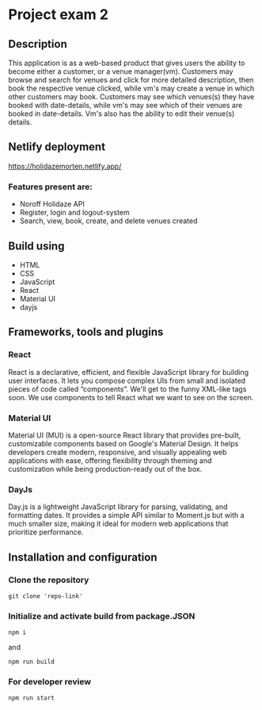 # Project exam 2

## Description

This application is as a web-based product that gives users the ability to become either a customer, or a venue manager(vm). Customers may browse and search for venues and click for more detailed description, then book the respective venue clicked, while vm's may create a venue in which other customers may book. Customers may see which venues(s) they have booked with date-details, while vm's may see which of their venues are booked in date-details. Vm's also has the ability to edit their venue(s) details.

## Netlify deployment

https://holidazemorten.netlify.app/

### Features present are:

- Noroff Holidaze API
- Register, login and logout-system
- Search, view, book, create, and delete venues created

## Build using

- HTML
- CSS
- JavaScript
- React
- Material UI
- dayjs

## Frameworks, tools and plugins

### React

React is a declarative, efficient, and flexible JavaScript library for building user interfaces. It lets you compose complex UIs from small and isolated pieces of code called “components”. We'll get to the funny XML-like tags soon. We use components to tell React what we want to see on the screen.

### Material UI

Material UI (MUI) is a open-source React library that provides pre-built, customizable components based on Google's Material Design. It helps developers create modern, responsive, and visually appealing web applications with ease, offering flexibility through theming and customization while being production-ready out of the box.

### DayJs

Day.js is a lightweight JavaScript library for parsing, validating, and formatting dates. It provides a simple API similar to Moment.js but with a much smaller size, making it ideal for modern web applications that prioritize performance.

## Installation and configuration

### Clone the repository

```
git clone 'repo-link'
```

### Initialize and activate build from package.JSON

```
npm i
```

and

```
npm run build
```

### For developer review

```
npm run start
```
